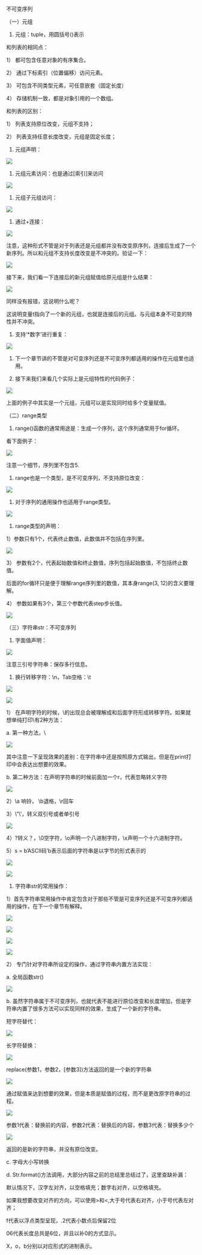 不可变序列

（一）元组

1. 元组：tuple，用圆括号\(\)表示

和列表的相同点：

1） 都可包含任意对象的有序集合。

2） 通过下标索引（位置偏移）访问元素。

3） 可包含不同类型元素，可任意嵌套（固定长度）

4） 存储机制一致，都是对象引用的一个数组。

和列表的区别：

1） 列表支持原位改变，元组不支持；

2） 列表支持任意长度改变，元组是固定长度；

1. 元组声明：

![](/assets/1.png)

1. 元组元素访问：也是通过\[索引\]来访问

![](/assets/2.png)

1. 元组子元组访问：

![](/assets/3.png)

1. 通过+连接：

![](/assets/4.png)

注意，这种形式不管是对于列表还是元组都并没有改变原序列，连接后生成了一个新序列。所以和元组不支持长度改变是不冲突的。验证一下：

![](/assets/5.png)

接下来，我们看一下连接后的新元组赋值给原元组是什么结果：

![](/assets/6.png)

同样没有报错，这说明什么呢？

这说明变量t指向了一个新的元组，也就是连接后的元组。与元组本身不可变的特性并不冲突。

1. 支持‘\*数字’进行重复：

![](/assets/7.png)

1. 下一个章节讲的不管是对可变序列还是不可变序列都适用的操作在元组里也适用。

2. 接下来我们来看几个实际上是元组特性的代码例子：

![](/assets/8.png)

上面的例子中其实是一个元组，元组可以是实现同时给多个变量赋值。

（二）range类型

1. range\(\)函数的通常用途是：生成一个序列，这个序列通常用于for循环。

看下面例子：

![](/assets/9.png)

注意一个细节，序列里不包含5.

1. range也是一个类型，是不可变序列，不支持原位改变：

![](/assets/10.png)

1. 对于序列的通用操作也适用于range类型。

![](/assets/11.png)

1. range类型的声明：

1）参数只有1个，代表终止数值，此数值并不包括在序列里。

![](/assets/12.png)

3） 参数有2个，代表起始数值和终止数值，序列包括起始数值，不包括终止数值。

后面的for循环只是便于理解range序列里的数值，其本身range\(3, 12\)的含义要理解。

4） 参数如果有3个，第三个参数代表step步长值。

![](/assets/13.png)

（三）字符串str：不可变序列

1. 字面值声明：

![](/assets/14.png)

注意三引号字符串：保存多行信息。

1. 换行转移字符：\n，Tab空格：\t

![](/assets/15.png)

![](/assets/16.png)

1） 在声明字符的时候，\的出现总会被理解成和后面字符形成转移字符。如果就想单纯打印\有2种方法：

a.     第一种方法，\\

![](/assets/17.png)

其中注意一下呈现效果的差别：在字符串中还是按照原方式输出，但是在print打印中会表达出想要的效果。

b.     第二种方法：在声明字符串的时候前面加一个r，代表忽略转义字符

![](/assets/18.png)

2）\a 响铃， \b退格，\r回车

3）\”\’，转义双引号或者单引号

![](/assets/19.png)

4）\?转义？，\0空字符，\o声明一个八进制字符，\x声明一个十六进制字符。

5）s = b’ASCII码’b表示后面的字符串是以字节的形式表示的

![](/assets/20.png)

![](/assets/21.png)

1. 字符串str的常用操作：

1）首先字符串常用操作中肯定包含对于那些不管是可变序列还是不可变序列都适用的操作，在下一个章节有解释。

![](/assets/22.png)

![](/assets/23.png)

![](/assets/24.png)

![](/assets/25.png)

2） 专门针对字符串所设定的操作，通过字符串内置方法实现：

a.     全局函数str\(\)

![](/assets/26.png)

b.     虽然字符串属于不可变序列，也就代表不能进行原位改变和长度增加，但是字符串内置了很多方法可以实现同样的效果，生成了一个新的字符串。

短字符替代：

![](/assets/27.png)

长字符替换：

![](/assets/28.png)

replace\(参数1，参数2，\[参数3\]\)方法返回的是一个新的字符串

![](/assets/29.png)

通过赋值来达到想要的效果，但是本质是赋值的过程，而不是更改原字符串的过程。

![](/assets/30.png)

参数1代表：替换前的内容，参数2代表：替换后的内容，参数3代表：替换多少个

![](/assets/31.png)

返回的是新的字符串，并没有原位改变。

c.      字母大小写转换

d.     Str.format\(\)方法调用，大部分内容之前的总结里总结过了，这里查缺补漏：

默认情况下，汉字左对齐，以空格填充；数字右对齐，以空格填充。

如果我想要改变对齐的方向，可以使用&gt;和&lt;,大于号代表右对齐，小于号代表左对齐；

f代表以浮点类型呈现，.2代表小数点后保留2位

06代表长度总共是6位，并且以补0的方式显示。

X，o，b分别以对应形式的进制表示。

